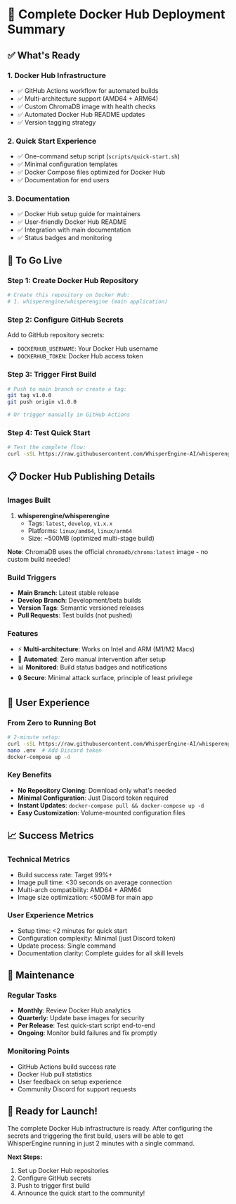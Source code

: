 # 🎯 Complete Docker Hub Deployment Summary

## ✅ What's Ready

### 1. **Docker Hub Infrastructure**
- ✅ GitHub Actions workflow for automated builds
- ✅ Multi-architecture support (AMD64 + ARM64)
- ✅ Custom ChromaDB image with health checks
- ✅ Automated Docker Hub README updates
- ✅ Version tagging strategy

### 2. **Quick Start Experience**
- ✅ One-command setup script (`scripts/quick-start.sh`)
- ✅ Minimal configuration templates
- ✅ Docker Compose files optimized for Docker Hub
- ✅ Documentation for end users

### 3. **Documentation**
- ✅ Docker Hub setup guide for maintainers
- ✅ User-friendly Docker Hub README
- ✅ Integration with main documentation
- ✅ Status badges and monitoring

## 🚀 To Go Live

### Step 1: Create Docker Hub Repository
```bash
# Create this repository on Docker Hub:
# 1. whisperengine/whisperengine (main application)
```

### Step 2: Configure GitHub Secrets
Add to GitHub repository secrets:
- `DOCKERHUB_USERNAME`: Your Docker Hub username
- `DOCKERHUB_TOKEN`: Docker Hub access token

### Step 3: Trigger First Build
```bash
# Push to main branch or create a tag:
git tag v1.0.0
git push origin v1.0.0

# Or trigger manually in GitHub Actions
```

### Step 4: Test Quick Start
```bash
# Test the complete flow:
curl -sSL https://raw.githubusercontent.com/WhisperEngine-AI/whisperengine/main/scripts/quick-start.sh | bash
```

## 📋 Docker Hub Publishing Details

### Images Built
1. **whisperengine/whisperengine**
   - Tags: `latest`, `develop`, `v1.x.x`
   - Platforms: `linux/amd64`, `linux/arm64`
   - Size: ~500MB (optimized multi-stage build)

**Note**: ChromaDB uses the official `chromadb/chroma:latest` image - no custom build needed!

### Build Triggers
- **Main Branch**: Latest stable release
- **Develop Branch**: Development/beta builds
- **Version Tags**: Semantic versioned releases
- **Pull Requests**: Test builds (not pushed)

### Features
- ⚡ **Multi-architecture**: Works on Intel and ARM (M1/M2 Macs)
- 🔄 **Automated**: Zero manual intervention after setup
- 📊 **Monitored**: Build status badges and notifications
- 🔒 **Secure**: Minimal attack surface, principle of least privilege

## 🎯 User Experience

### From Zero to Running Bot
```bash
# 2-minute setup:
curl -sSL https://raw.githubusercontent.com/WhisperEngine-AI/whisperengine/main/scripts/quick-start.sh | bash
nano .env  # Add Discord token
docker-compose up -d
```

### Key Benefits
- **No Repository Cloning**: Download only what's needed
- **Minimal Configuration**: Just Discord token required
- **Instant Updates**: `docker-compose pull && docker-compose up -d`
- **Easy Customization**: Volume-mounted configuration files

## 📈 Success Metrics

### Technical Metrics
- Build success rate: Target 99%+
- Image pull time: <30 seconds on average connection
- Multi-arch compatibility: AMD64 + ARM64
- Image size optimization: <500MB for main app

### User Experience Metrics
- Setup time: <2 minutes for quick start
- Configuration complexity: Minimal (just Discord token)
- Update process: Single command
- Documentation clarity: Complete guides for all skill levels

## 🔧 Maintenance

### Regular Tasks
- **Monthly**: Review Docker Hub analytics
- **Quarterly**: Update base images for security
- **Per Release**: Test quick-start script end-to-end
- **Ongoing**: Monitor build failures and fix promptly

### Monitoring Points
- GitHub Actions build success rate
- Docker Hub pull statistics
- User feedback on setup experience
- Community Discord for support requests

## 🎉 Ready for Launch!

The complete Docker Hub infrastructure is ready. After configuring the secrets and triggering the first build, users will be able to get WhisperEngine running in just 2 minutes with a single command.

**Next Steps:**
1. Set up Docker Hub repositories
2. Configure GitHub secrets  
3. Push to trigger first build
4. Announce the quick start to the community!
